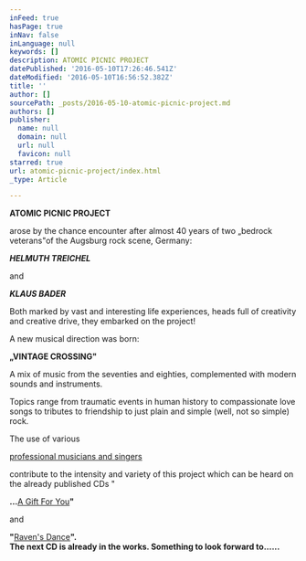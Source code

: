 ```yaml
---
inFeed: true
hasPage: true
inNav: false
inLanguage: null
keywords: []
description: ATOMIC PICNIC PROJECT
datePublished: '2016-05-10T17:26:46.541Z'
dateModified: '2016-05-10T16:56:52.382Z'
title: ''
author: []
sourcePath: _posts/2016-05-10-atomic-picnic-project.md
authors: []
publisher:
  name: null
  domain: null
  url: null
  favicon: null
starred: true
url: atomic-picnic-project/index.html
_type: Article

---
```

**ATOMIC PICNIC PROJECT**

arose by the chance encounter after almost 40 years of two „bedrock veterans"of the Augsburg rock scene, Germany:

**_HELMUTH TREICHEL_**

and

**_KLAUS BADER_**

Both marked by vast and interesting life experiences, heads full of creativity and creative drive, they embarked on the project!

A new musical direction was born:

**„VINTAGE CROSSING"**

A mix of music from the seventies and eighties, complemented with modern sounds and instruments.

Topics range from traumatic events in human history to compassionate love songs to tributes to friendship to just plain and simple (well, not so simple) rock.

The use of various

[professional musicians and singers][0]

contribute to the intensity and variety of this project which can be heard on the already published CDs "

**...**[A Gift For You][1]**"**

and

**"**[Raven's Dance][1]**".  
The next CD is already in the works. Something to look forward to......**

[0]: http://atomicpicnicproject.com/team/index.php "The Creators"
[1]: http://atomicpicnicproject.com/ravens-dance/index.php